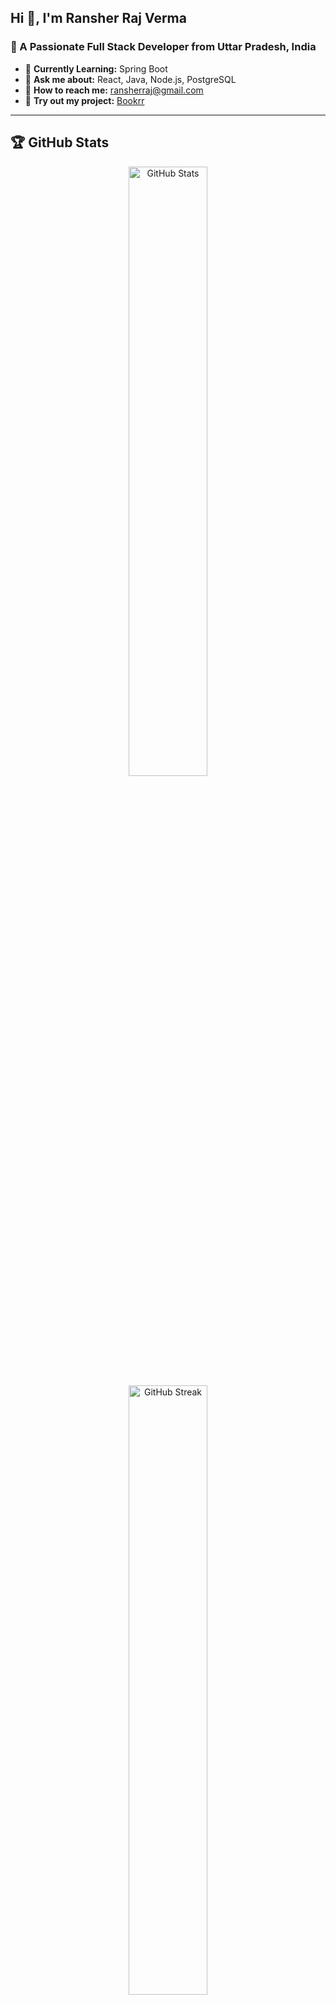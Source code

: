 ## Hi 👋, I'm Ransher Raj Verma  
### 🚀 A Passionate Full Stack Developer from Uttar Pradesh, India  

- 🌱 **Currently Learning:** Spring Boot  
- 💬 **Ask me about:** React, Java, Node.js, PostgreSQL  
- 📧 **How to reach me:** [ransherraj@gmail.com](mailto:ransherraj@gmail.com)  
- 🛒 **Try out my project:** [Bookrr](https://bookrr.netlify.app)  

---

## 🏆 GitHub Stats  
<div align="center">
  <img src="https://github-readme-stats.vercel.app/api?username=ransherraj&show_icons=true&theme=radical" alt="GitHub Stats" width="50%" />
  <img src="https://github-readme-streak-stats.herokuapp.com/?user=ransherraj&theme=radical" alt="GitHub Streak" width="50%" />
</div>  

---

## 🌐 Connect with Me  
<p align="left">
<a href="https://twitter.com/ransherraj" target="blank"><img align="center" src="https://raw.githubusercontent.com/rahuldkjain/github-profile-readme-generator/master/src/images/icons/Social/twitter.svg" alt="Twitter" height="40" width="40" /></a>
<a href="https://linkedin.com/in/ransherraj" target="blank"><img align="center" src="https://raw.githubusercontent.com/rahuldkjain/github-profile-readme-generator/master/src/images/icons/Social/linked-in-alt.svg" alt="LinkedIn" height="40" width="40" /></a>
</p>

---

## 🛠️ Tech Stack  

### 🚀 Programming Languages  
![Java](https://img.shields.io/badge/Java-%23ED8B00.svg?style=for-the-badge&logo=openjdk&logoColor=white)
![JavaScript](https://img.shields.io/badge/JavaScript-%23F7DF1E.svg?style=for-the-badge&logo=javascript&logoColor=black)
![TypeScript](https://img.shields.io/badge/TypeScript-%23007ACC.svg?style=for-the-badge&logo=typescript&logoColor=white)
![Python](https://img.shields.io/badge/Python-%233776AB.svg?style=for-the-badge&logo=python&logoColor=white)

### 💻 Frontend  
![React](https://img.shields.io/badge/React-%2361DAFB.svg?style=for-the-badge&logo=react&logoColor=black)
![Redux](https://img.shields.io/badge/Redux-%23764ABC.svg?style=for-the-badge&logo=redux&logoColor=white)
![Tailwind CSS](https://img.shields.io/badge/Tailwind_CSS-%2306B6D4.svg?style=for-the-badge&logo=tailwind-css&logoColor=white)

### ⚙️ Backend & Databases  
![Node.js](https://img.shields.io/badge/Node.js-%23339933.svg?style=for-the-badge&logo=node.js&logoColor=white)
![Spring Boot](https://img.shields.io/badge/Spring_Boot-%236DB33F.svg?style=for-the-badge&logo=spring&logoColor=white)
![PostgreSQL](https://img.shields.io/badge/PostgreSQL-%23316192.svg?style=for-the-badge&logo=postgresql&logoColor=white)
![MongoDB](https://img.shields.io/badge/MongoDB-%2347A248.svg?style=for-the-badge&logo=mongodb&logoColor=white)
![MySQL](https://img.shields.io/badge/MySQL-%2300f.svg?style=for-the-badge&logo=mysql&logoColor=white)

### 🛠️ Tools & Other  
![Git](https://img.shields.io/badge/Git-%23F05032.svg?style=for-the-badge&logo=git&logoColor=white)
![Postman](https://img.shields.io/badge/Postman-%23FF6C37.svg?style=for-the-badge&logo=postman&logoColor=white)
![Docker](https://img.shields.io/badge/Docker-%232496ED.svg?style=for-the-badge&logo=docker&logoColor=white)
![AWS](https://img.shields.io/badge/AWS-%23FF9900.svg?style=for-the-badge&logo=amazon-aws&logoColor=white)

---

## 📊 Weekly Development Stats  
<!--START_SECTION:waka-->
```text
JavaScript   15 hrs 30 mins ████████████████████░░░░░░
TypeScript   10 hrs 12 mins ███████████░░░░░░░░░░░░░░
Java         8 hrs 45 mins  █████████░░░░░░░░░░░░░░░░
PostgreSQL   5 hrs 18 mins  ███████░░░░░░░░░░░░░░░░
```
<!--END_SECTION:waka-->

---

## 🎯 Fun Fact  
🚀 Coding is my passion, but I also love **traveling and playing chess** in my free time!  

---
